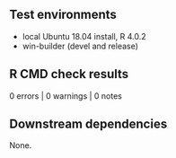 ## Test environments

* local Ubuntu 18.04 install, R 4.0.2
* win-builder (devel and release)

## R CMD check results

0 errors | 0 warnings | 0 notes

## Downstream dependencies

None.
